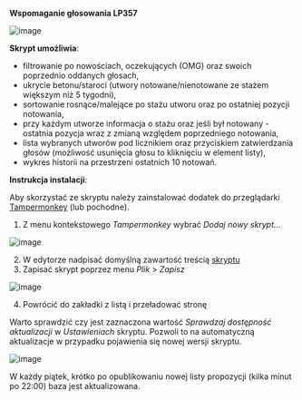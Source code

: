 **Wspomaganie głosowania LP357**

![image](https://user-images.githubusercontent.com/20903336/228567011-0f783310-6443-4620-b77e-1c36188aeda3.png)

**Skrypt umożliwia**:
- filtrowanie po nowościach, oczekujących (OMG) oraz swoich poprzednio oddanych głosach,
- ukrycie betonu/staroci (utwory notowane/nienotowane ze stażem większym niż 5 tygodni),
- sortowanie rosnące/malejące po stażu utworu oraz po ostatniej pozycji notowania,
- przy każdym utworze informacja o stażu oraz jeśli był notowany - ostatnia pozycja wraz z zmianą względem poprzedniego notowania,
- lista wybranych utworów pod licznikiem oraz przyciskiem zatwierdzania głosów (możliwość usunięcia głosu to kliknięciu w element listy),
- wykres historii na przestrzeni ostatnich 10 notowań.


**Instrukcja instalacji**:

Aby skorzystać ze skryptu należy zainstalować dodatek do przeglądarki [Tampermonkey](https://www.tampermonkey.net) (lub pochodne).

1) Z menu kontekstowego _Tampermonkey_ wybrać _Dodaj nowy skrypt..._

![image](https://github.com/cuberut/lp357plus/assets/20903336/c3731e85-cdf4-48b0-ae51-f2de14c465c8)

2) W edytorze nadpisać domyślną zawartość treścią [skryptu](https://raw.githubusercontent.com/cuberut/lp357plus/main/lp357plus.js)
3) Zapisać skrypt poprzez menu _Plik_ > _Zapisz_

![image](https://github.com/cuberut/lp357plus/assets/20903336/0dd6b1f4-3bf6-461f-b200-ac4ac9123499)

4) Powrócić do zakładki z listą i przeładować stronę


Warto sprawdzić czy jest zaznaczona wartość _Sprawdzaj dostępność aktualizacji_ w _Ustawieniach_ skryptu.
Pozwoli to na automatyczną aktualizacje w przypadku pojawienia się nowej wersji skryptu.

![image](https://github.com/cuberut/lp357plus/assets/20903336/437420c3-2c8e-4f8c-94de-07b79a398c36)


W każdy piątek, krótko po opublikowaniu nowej listy propozycji (kilka minut po 22:00) baza jest aktualizowana.
